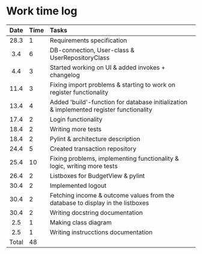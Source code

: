 # Work time log

| Date | Time | Tasks  |
| :----:|:-----| :-----|
| 28.3| 1    | Requirements specification |
| 3.4| 6    | DB-connection, User-class & UserRepositoryClass |
| 4.4| 3    | Started working on UI & added invokes + changelog |
| 11.4| 3    | Fixing import problems & starting to work on register functionality |
| 13.4| 4    | Added 'build'-function for database initialization & implemented register functionality |
| 17.4| 2    | Login functionality |
| 18.4| 2    | Writing more tests |
| 18.4| 2    | Pylint & architecture description |
| 24.4| 5    | Created transaction repository |
| 25.4| 10    | Fixing problems, implementing functionality & logic, writing more tests |
| 26.4| 2    | Listboxes for BudgetView & pylint |
| 30.4| 2    | Implemented logout |
| 30.4| 2    | Fetching income & outcome values from the database to display in the listboxes |
| 30.4| 2    | Writing docstring documentation |
| 2.5| 1    | Making class diagram |
| 2.5| 1    | Writing instrucctions documentation |
| Total|48| |
